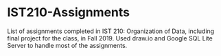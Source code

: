 # IST210-Assignments 

List of assignments completed in IST 210: Organization of Data, including final project for the class, in Fall 2019. Used draw.io and Google SQL Lite Server to handle most of the assignments.
